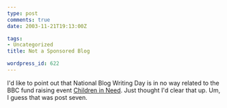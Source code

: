 ```yaml
---
type: post
comments: true
date: 2003-11-21T19:13:00Z

tags:
- Uncategorized
title: Not a Sponsored Blog

wordpress_id: 622
---
```


I'd like to point out that National Blog Writing Day is in no way related to the BBC fund raising event [Children in Need](http://www.bbc.co.uk/pudsey). Just thought I'd clear that up. Um, I guess that was post seven. 
